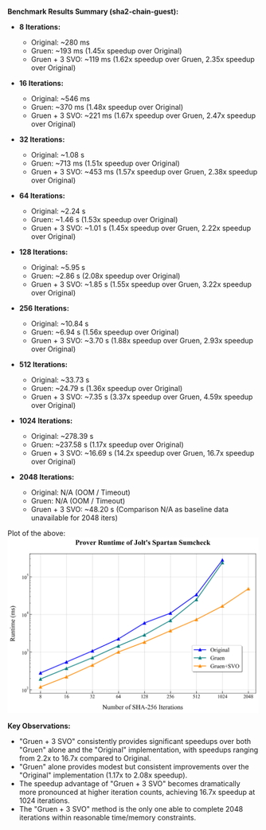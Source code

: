 **Benchmark Results Summary (sha2-chain-guest):**

*   **8 Iterations:**
    *   Original: ~280 ms
    *   Gruen: ~193 ms (1.45x speedup over Original)
    *   Gruen + 3 SVO: ~119 ms (1.62x speedup over Gruen, 2.35x speedup over Original)

*   **16 Iterations:**
    *   Original: ~546 ms
    *   Gruen: ~370 ms (1.48x speedup over Original)
    *   Gruen + 3 SVO: ~221 ms (1.67x speedup over Gruen, 2.47x speedup over Original)

*   **32 Iterations:**
    *   Original: ~1.08 s
    *   Gruen: ~713 ms (1.51x speedup over Original)
    *   Gruen + 3 SVO: ~453 ms (1.57x speedup over Gruen, 2.38x speedup over Original)

*   **64 Iterations:**
    *   Original: ~2.24 s
    *   Gruen: ~1.46 s (1.53x speedup over Original)
    *   Gruen + 3 SVO: ~1.01 s (1.45x speedup over Gruen, 2.22x speedup over Original)

*   **128 Iterations:**
    *   Original: ~5.95 s
    *   Gruen: ~2.86 s (2.08x speedup over Original)
    *   Gruen + 3 SVO: ~1.85 s (1.55x speedup over Gruen, 3.22x speedup over Original)

*   **256 Iterations:**
    *   Original: ~10.84 s
    *   Gruen: ~6.94 s (1.56x speedup over Original)
    *   Gruen + 3 SVO: ~3.70 s (1.88x speedup over Gruen, 2.93x speedup over Original)

*   **512 Iterations:**
    *   Original: ~33.73 s
    *   Gruen: ~24.79 s (1.36x speedup over Original)
    *   Gruen + 3 SVO: ~7.35 s (3.37x speedup over Gruen, 4.59x speedup over Original)

*   **1024 Iterations:**
    *   Original: ~278.39 s
    *   Gruen: ~237.58 s (1.17x speedup over Original)
    *   Gruen + 3 SVO: ~16.69 s (14.2x speedup over Gruen, 16.7x speedup over Original)

*   **2048 Iterations:**
    *   Original: N/A (OOM / Timeout)
    *   Gruen: N/A (OOM / Timeout)
    *   Gruen + 3 SVO: ~48.20 s (Comparison N/A as baseline data unavailable for 2048 iters)

Plot of the above:
![Prover Runtime of Jolt's Spartan Sumcheck](jolt_spartan_sumcheck_benchmark.png)

**Key Observations:**
*   "Gruen + 3 SVO" consistently provides significant speedups over both "Gruen" alone and the "Original" implementation, with speedups ranging from 2.2x to 16.7x compared to Original.
*   "Gruen" alone provides modest but consistent improvements over the "Original" implementation (1.17x to 2.08x speedup).
*   The speedup advantage of "Gruen + 3 SVO" becomes dramatically more pronounced at higher iteration counts, achieving 16.7x speedup at 1024 iterations.
*   The "Gruen + 3 SVO" method is the only one able to complete 2048 iterations within reasonable time/memory constraints. 